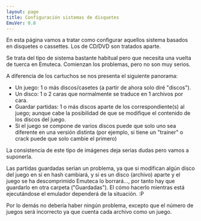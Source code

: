 ```yaml
---
layout: page
title: Configuración sistemas de disquetes
EmuVer: 0.8
---
```

En esta página vamos a tratar como configurar aquellos sistema basados en disquetes o cassettes. Los de CD/DVD son tratados aparte.

Se trata del tipo de sistema bastante habitual pero que necesita una vuelta de tuerca en  Emuteca. Comienzan los problemas, pero no son muy serios.

A diferencia de los cartuchos se nos presenta el siguiente panorama:

* Un juego: 1 o más discos/casetes (a partir de ahora solo diré "discos").
* Un disco: 1 o 2 caras que normalmente se traduce en 1 archivos por cara.
* Guardar partidas: 1 o más discos aparte de los correspondiente(s) al juego; aunque cabe la posibilidad de que se modifique el contenido de los discos del juego.
* Si el juego se compone de varios discos puede que solo uno sea diferente en una versión distinta (por ejemplo, si tiene un "trainer" o crack puede que solo cambie el primero)
  
La consistencia de este tipo de imágenes deja serias dudas pero vamos a suponerla.

Las partidas guardadas serían un problema, ya que si modifican algún disco del juego en sí en hash cambiará, y si es un disco (archivo) aparte y el juego se ha descomprimido Emuteca lo borrará..., por tanto hay que guardarlo en otra carpeta ("Guardadas"). El cómo hacerlo mientras está ejecutándose el emulador dependerá de la situación. :P

Por lo demás no debería haber ningún problema, excepto que el número de juegos
será incorrecto ya que cuenta cada archivo como un juego.
